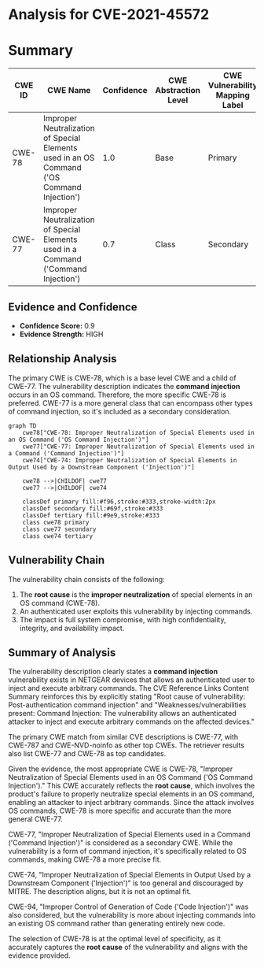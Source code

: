 # Analysis for CVE-2021-45572

# Summary
| CWE ID | CWE Name | Confidence | CWE Abstraction Level | CWE Vulnerability Mapping Label | CWE-Vulnerability Mapping Notes |
|---|---|---|---|---|---|
| CWE-78 | Improper Neutralization of Special Elements used in an OS Command ('OS Command Injection') | 1.0 | Base | Primary | Allowed |
| CWE-77 | Improper Neutralization of Special Elements used in a Command ('Command Injection') | 0.7 | Class | Secondary | Allowed-with-Review |

## Evidence and Confidence

*   **Confidence Score:** 0.9
*   **Evidence Strength:** HIGH

## Relationship Analysis
The primary CWE is CWE-78, which is a base level CWE and a child of CWE-77. The vulnerability description indicates the **command injection** occurs in an OS command. Therefore, the more specific CWE-78 is preferred. CWE-77 is a more general class that can encompass other types of command injection, so it's included as a secondary consideration.

```mermaid
graph TD
    cwe78["CWE-78: Improper Neutralization of Special Elements used in an OS Command ('OS Command Injection')"]
    cwe77["CWE-77: Improper Neutralization of Special Elements used in a Command ('Command Injection')"]
    cwe74["CWE-74: Improper Neutralization of Special Elements in Output Used by a Downstream Component ('Injection')"]

    cwe78 -->|CHILDOF| cwe77
    cwe77 -->|CHILDOF| cwe74
    
    classDef primary fill:#f96,stroke:#333,stroke-width:2px
    classDef secondary fill:#69f,stroke:#333
    classDef tertiary fill:#9e9,stroke:#333
    class cwe78 primary
    class cwe77 secondary
    class cwe74 tertiary
```

## Vulnerability Chain
The vulnerability chain consists of the following:
1.  The **root cause** is the **improper neutralization** of special elements in an OS command (CWE-78).
2.  An authenticated user exploits this vulnerability by injecting commands.
3.  The impact is full system compromise, with high confidentiality, integrity, and availability impact.

## Summary of Analysis
The vulnerability description clearly states a **command injection** vulnerability exists in NETGEAR devices that allows an authenticated user to inject and execute arbitrary commands. The CVE Reference Links Content Summary reinforces this by explicitly stating "Root cause of vulnerability: Post-authentication command injection" and "Weaknesses/vulnerabilities present: Command Injection: The vulnerability allows an authenticated attacker to inject and execute arbitrary commands on the affected devices."

The primary CWE match from similar CVE descriptions is CWE-77, with CWE-787 and CWE-NVD-noinfo as other top CWEs. The retriever results also list CWE-77 and CWE-78 as top candidates.

Given the evidence, the most appropriate CWE is CWE-78, "Improper Neutralization of Special Elements used in an OS Command ('OS Command Injection')." This CWE accurately reflects the **root cause**, which involves the product's failure to properly neutralize special elements in an OS command, enabling an attacker to inject arbitrary commands. Since the attack involves OS commands, CWE-78 is more specific and accurate than the more general CWE-77.

CWE-77, "Improper Neutralization of Special Elements used in a Command ('Command Injection')" is considered as a secondary CWE. While the vulnerability is a form of command injection, it's specifically related to OS commands, making CWE-78 a more precise fit.

CWE-74, "Improper Neutralization of Special Elements in Output Used by a Downstream Component ('Injection')" is too general and discouraged by MITRE. The description aligns, but it is not an optimal fit.

CWE-94, "Improper Control of Generation of Code ('Code Injection')" was also considered, but the vulnerability is more about injecting commands into an existing OS command rather than generating entirely new code.

The selection of CWE-78 is at the optimal level of specificity, as it accurately captures the **root cause** of the vulnerability and aligns with the evidence provided.